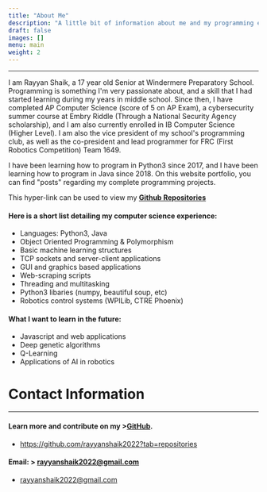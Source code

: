 ```yaml
---
title: "About Me"
description: "A little bit of information about me and my programming experience."
draft: false
images: []
menu: main
weight: 2
---
```


----

I am Rayyan Shaik, a 17 year old Senior at Windermere Preparatory School. Programming is something I'm very passionate about, and a skill that I had started learning during my years in middle school. Since then, I have completed AP Computer Science (score of 5 on AP Exam), a cybersecurity summer course at Embry Riddle (Through a National Security Agency scholarship), and I am also currently enrolled in IB Computer Science (Higher Level). I am also the vice president of my school's programming club, as well as the co-president and lead programmer for FRC (First Robotics Competition) Team 1649. 

I have been learning how to program in Python3 since 2017, and I have been learning how to program in Java since 2018. On this website portfolio, you can find "posts" regarding my complete programming projects. 

This hyper-link can be used to view my **[Github Repositories](https://github.com/rayyanshaik2022?tab=repositories)**

#### Here is a short list detailing my computer science experience:

* Languages: Python3, Java
* Object Oriented Programming & Polymorphism
* Basic machine learning structures
* TCP sockets and server-client applications
* GUI and graphics based applications
* Web-scraping scripts
* Threading and multitasking
* Python3 libaries (numpy, beautiful soup, etc)
* Robotics control systems (WPILib, CTRE Phoenix)

#### What I want to learn in the future:
* Javascript and web applications
* Deep genetic algorithms
* Q-Learning
* Applications of AI in robotics

# Contact Information
----
#### Learn more and contribute on my >**[GitHub](https://github.com/rayyanshaik2022?tab=repositories)**. 
- https://github.com/rayyanshaik2022?tab=repositories
#### Email: > [rayyanshaik2022@gmail.com](rayyanshaik2022@gmail.com)  
- rayyanshaik2022@gmail.com